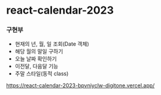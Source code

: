 # react-calendar-2023

### 구현부
- 현재의 년, 월, 일 조회(Date 객체)
- 해당 월의 말일 구하기
- 오늘 날짜 확인하기
- 이전달, 다음달 기능
- 주말 스타일(동적 class)

https://react-calendar-2023-bpvniyclw-digitone.vercel.app/
